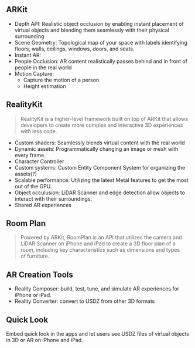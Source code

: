 ## ARKit
* Depth API:
	Realistic object occlusion by enabling instant placement of virtual objects and blending them seamlessly with their physical surrounding
* Scene Geometry:
	Topological map of your space with labels identifying floors, walls, ceilings, windows, doors, and seats.
* Instant AR:
* People Occlusion: 
	AR content realistically passes behind and in front of people in the real world
* Motion Capture:
	* Capture the motion of a person
	* Height estimation
## RealityKit
> RealityKit is a higher-level framework built on top of ARKit that allows developers to create more complex and interactive 3D experiences with less code.

* Custom shaders:
	Seamlessly blends virtual content with the real world
* Dynamic assets:
	Programmatically changing an image or mesh with every frame.
* Character Controller
* Custom systems:
	Custom Entity Component System for organizing the assets(?)
* Scalable performance:
	Utilizing the latest Metal features to get the most out of the GPU.
* Object occulusion:
	LiDAR Scanner and edge detection allow objects to interact with their surroundings.
* Shared AR experiences
## Room Plan
> Powered by ARKit, RoomPlan is an API that utilizes the camera and LiDAR Scanner on iPhone and iPad to create a 3D floor plan of a room, including key characteristics such as dimensions and types of furniture.

## AR Creation Tools
* Reality Composer:
	build, test, tune, and simulate AR experiences for iPhone or iPad.
* Reality Converter: 
	convert to USDZ from other 3D formats
## Quick Look
Embed quick look in the apps and let users see USDZ files of virtual objects in 3D or AR on iPhone and iPad.